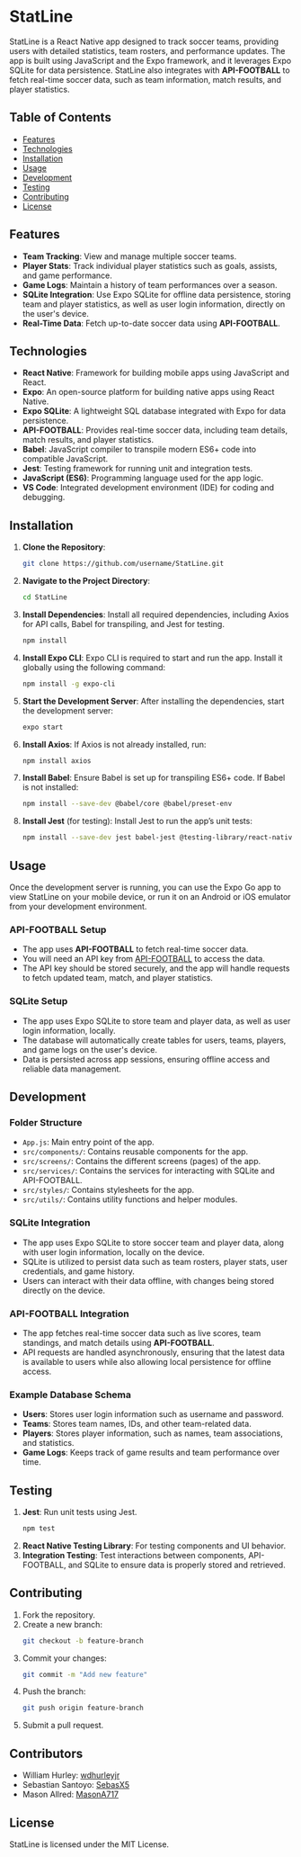 # StatLine

StatLine is a React Native app designed to track soccer teams, providing users with detailed statistics, team rosters, and performance updates. The app is built using JavaScript and the Expo framework, and it leverages Expo SQLite for data persistence. StatLine also integrates with **API-FOOTBALL** to fetch real-time soccer data, such as team information, match results, and player statistics.

## Table of Contents
- [Features](#features)
- [Technologies](#technologies)
- [Installation](#installation)
- [Usage](#usage)
- [Development](#development)
- [Testing](#testing)
- [Contributing](#contributing)
- [License](#license)

## Features
- **Team Tracking**: View and manage multiple soccer teams.
- **Player Stats**: Track individual player statistics such as goals, assists, and game performance.
- **Game Logs**: Maintain a history of team performances over a season.
- **SQLite Integration**: Use Expo SQLite for offline data persistence, storing team and player statistics, as well as user login information, directly on the user's device.
- **Real-Time Data**: Fetch up-to-date soccer data using **API-FOOTBALL**.

## Technologies
- **React Native**: Framework for building mobile apps using JavaScript and React.
- **Expo**: An open-source platform for building native apps using React Native.
- **Expo SQLite**: A lightweight SQL database integrated with Expo for data persistence.
- **API-FOOTBALL**: Provides real-time soccer data, including team details, match results, and player statistics.
- **Babel**: JavaScript compiler to transpile modern ES6+ code into compatible JavaScript.
- **Jest**: Testing framework for running unit and integration tests.
- **JavaScript (ES6)**: Programming language used for the app logic.
- **VS Code**: Integrated development environment (IDE) for coding and debugging.

## Installation

1. **Clone the Repository**:
    ```bash
    git clone https://github.com/username/StatLine.git
    ```

2. **Navigate to the Project Directory**:
    ```bash
    cd StatLine
    ```

3. **Install Dependencies**:
    Install all required dependencies, including Axios for API calls, Babel for transpiling, and Jest for testing.
    ```bash
    npm install
    ```

4. **Install Expo CLI**:
    Expo CLI is required to start and run the app. Install it globally using the following command:
    ```bash
    npm install -g expo-cli
    ```

5. **Start the Development Server**:
    After installing the dependencies, start the development server:
    ```bash
    expo start
    ```

6. **Install Axios**:
    If Axios is not already installed, run:
    ```bash
    npm install axios
    ```

7. **Install Babel**:
    Ensure Babel is set up for transpiling ES6+ code. If Babel is not installed:
    ```bash
    npm install --save-dev @babel/core @babel/preset-env
    ```

8. **Install Jest** (for testing):
    Install Jest to run the app’s unit tests:
    ```bash
    npm install --save-dev jest babel-jest @testing-library/react-native
    ```

## Usage

Once the development server is running, you can use the Expo Go app to view StatLine on your mobile device, or run it on an Android or iOS emulator from your development environment.

### API-FOOTBALL Setup
- The app uses **API-FOOTBALL** to fetch real-time soccer data.
- You will need an API key from [API-FOOTBALL](https://www.api-football.com/) to access the data.
- The API key should be stored securely, and the app will handle requests to fetch updated team, match, and player statistics.

### SQLite Setup
- The app uses Expo SQLite to store team and player data, as well as user login information, locally.
- The database will automatically create tables for users, teams, players, and game logs on the user's device.
- Data is persisted across app sessions, ensuring offline access and reliable data management.

## Development

### Folder Structure
- `App.js`: Main entry point of the app.
- `src/components/`: Contains reusable components for the app.
- `src/screens/`: Contains the different screens (pages) of the app.
- `src/services/`: Contains the services for interacting with SQLite and API-FOOTBALL.
- `src/styles/`: Contains stylesheets for the app.
- `src/utils/`: Contains utility functions and helper modules.

### SQLite Integration
- The app uses Expo SQLite to store soccer team and player data, along with user login information, locally on the device.
- SQLite is utilized to persist data such as team rosters, player stats, user credentials, and game history.
- Users can interact with their data offline, with changes being stored directly on the device.

### API-FOOTBALL Integration
- The app fetches real-time soccer data such as live scores, team standings, and match details using **API-FOOTBALL**.
- API requests are handled asynchronously, ensuring that the latest data is available to users while also allowing local persistence for offline access.

### Example Database Schema
- **Users**: Stores user login information such as username and password.
- **Teams**: Stores team names, IDs, and other team-related data.
- **Players**: Stores player information, such as names, team associations, and statistics.
- **Game Logs**: Keeps track of game results and team performance over time.

## Testing

1. **Jest**: Run unit tests using Jest.
   ```bash
   npm test
2. **React Native Testing Library**: For testing components and UI behavior.
3. **Integration Testing**: Test interactions between components, API-FOOTBALL, and SQLite to ensure data is properly stored and retrieved.

## Contributing

1. Fork the repository.
2. Create a new branch:
    ```bash
    git checkout -b feature-branch
    ```
3. Commit your changes:
    ```bash
    git commit -m "Add new feature"
    ```
4. Push the branch:
    ```bash
    git push origin feature-branch
    ```
5. Submit a pull request.

## Contributors

- William Hurley: [wdhurleyjr](https://github.com/wdhurleyjr)
- Sebastian Santoyo: [SebasX5](https://github.com/SebasX5)
- Mason Allred: [MasonA717](https://github.com/MasonA717)
## License

StatLine is licensed under the MIT License.
